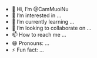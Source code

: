 - 👋 Hi, I’m @CamMuoiNu
- 👀 I’m interested in ...
- 🌱 I’m currently learning ...
- 💞️ I’m looking to collaborate on ...
- 📫 How to reach me ...
- 😄 Pronouns: ...
- ⚡ Fun fact: ...

<!---
Hello Iam Đỗ Quang Duy I have love Bơ 
